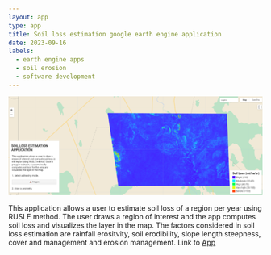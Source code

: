 ```yaml
---
layout: app
type: app
title: Soil loss estimation google earth engine application
date: 2023-09-16
labels:
  - earth engine apps
  - soil erosion
  - software development
---
```


<img class='medium sized image' src="../apps/soil_loss_app.PNG">

This application allows a user to estimate soil loss of a region per year using RUSLE method. The user draws a region of interest and the app computes soil loss and visualizes the layer in the map. The factors considered in soil loss estimation are rainfall erositvity, soil erodibility, slope length steepness, cover and management and erosion management.
Link to [App](https://ee-kimeu.projects.earthengine.app/view/soil-erosion-estimation)

